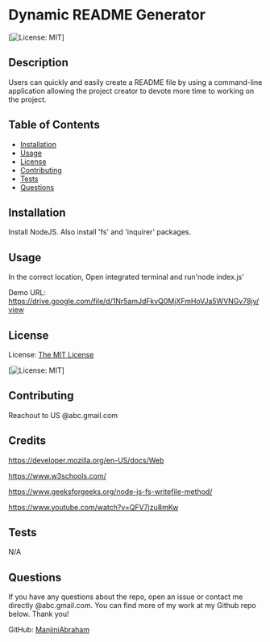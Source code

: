 # Dynamic README Generator
  
  [![License: MIT](https://img.shields.io/badge/License-MIT-yellow.svg)]

## Description

Users can quickly and easily create a README file by using a command-line application allowing the project creator to devote more time to working on the project.

## Table of Contents

- [Installation](#installation)
- [Usage](#usage)
- [License](#license)
- [Contributing](#contributing)
- [Tests](#tests)
- [Questions](#questions)

## Installation

Install NodeJS. Also install 'fs' and 'inquirer' packages.

## Usage

In the correct location, Open integrated terminal and run'node index.js'

Demo URL: https://drive.google.com/file/d/1Nr5amJdFkvQ0MjXFmHoVJa5WVNGv78jy/view

## License

License: [The MIT License](https://opensource.org/licenses/MIT)

[![License: MIT](https://img.shields.io/badge/License-MIT-yellow.svg)]

## Contributing

Reachout to US @abc.gmail.com

## Credits
https://developer.mozilla.org/en-US/docs/Web

https://www.w3schools.com/

https://www.geeksforgeeks.org/node-js-fs-writefile-method/

https://www.youtube.com/watch?v=QFV7jzu8mKw

## Tests

N/A

## Questions

If you have any questions about the repo, open an issue or contact me directly @abc.gmail.com. You can find more of my work at my Github repo below. Thank you!

GitHub: [ManjiniAbraham](https://github.com/ManjiniAbraham)

